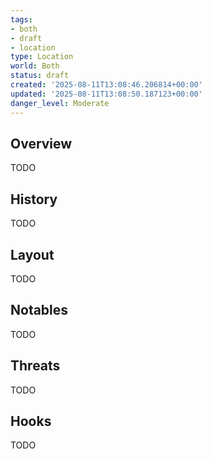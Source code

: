 ```yaml
---
tags:
- both
- draft
- location
type: Location
world: Both
status: draft
created: '2025-08-11T13:08:46.206814+00:00'
updated: '2025-08-11T13:08:50.187123+00:00'
danger_level: Moderate
---
```



## Overview

TODO
## History

TODO
## Layout

TODO
## Notables

TODO
## Threats

TODO
## Hooks

TODO
